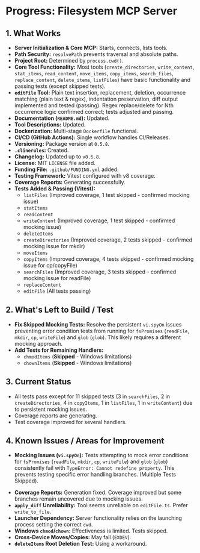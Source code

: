 <!-- Version: 4.18 | Last Updated: 2025-04-06 | Updated By: Roo -->
# Progress: Filesystem MCP Server

## 1. What Works

- **Server Initialization & Core MCP:** Starts, connects, lists tools.
- **Path Security:** `resolvePath` prevents traversal and absolute paths.
- **Project Root:** Determined by `process.cwd()`.
- **Core Tool Functionality:** Most tools (`create_directories`, `write_content`, `stat_items`, `read_content`, `move_items`, `copy_items`, `search_files`, `replace_content`, `delete_items`, `listFiles`) have basic functionality and passing tests (except skipped tests).
- **`editFile` Tool:** Plain text insertion, replacement, deletion, occurrence matching (plain text & regex), indentation preservation, diff output implemented and tested (passing). Regex replace/delete for Nth occurrence logic confirmed correct; tests adjusted and passing.
- **Documentation (`README.md`):** Updated.
- **Tool Descriptions:** Updated.
- **Dockerization:** Multi-stage `Dockerfile` functional.
- **CI/CD (GitHub Actions):** Single workflow handles CI/Releases.
- **Versioning:** Package version at `0.5.8`.
- **`.clinerules`:** Created.
- **Changelog:** Updated up to `v0.5.8`.
- **License:** MIT `LICENSE` file added.
- **Funding File:** `.github/FUNDING.yml` added.
- **Testing Framework:** Vitest configured with v8 coverage.
- **Coverage Reports:** Generating successfully.
- **Tests Added & Passing (Vitest):**
    - `listFiles` (Improved coverage, 1 test skipped - confirmed mocking issue)
    - `statItems`
    - `readContent`
    - `writeContent` (Improved coverage, 1 test skipped - confirmed mocking issue)
    - `deleteItems`
    - `createDirectories` (Improved coverage, 2 tests skipped - confirmed mocking issue for mkdir)
    - `moveItems`
    - `copyItems` (Improved coverage, 4 tests skipped - confirmed mocking issue for cp/copyFile)
    - `searchFiles` (Improved coverage, 3 tests skipped - confirmed mocking issue for readFile)
    - `replaceContent`
    - `editFile` (All tests passing)

## 2. What's Left to Build / Test

- **Fix Skipped Mocking Tests:** Resolve the persistent `vi.spyOn` issues preventing error condition tests from running for `fsPromises` (`readFile`, `mkdir`, `cp`, `writeFile`) and `glob` (`glob`). This likely requires a different mocking approach.
- **Add Tests for Remaining Handlers:**
    - `chmodItems` (**Skipped** - Windows limitations)
    - `chownItems` (**Skipped** - Windows limitations)

## 3. Current Status

- All tests pass except for 11 skipped tests (3 in `searchFiles`, 2 in `createDirectories`, 4 in `copyItems`, 1 in `listFiles`, 1 in `writeContent`) due to persistent mocking issues.
- Coverage reports are generating.
- Test coverage improved for several handlers.

## 4. Known Issues / Areas for Improvement

- **Mocking Issues (`vi.spyOn`):** Tests attempting to mock error conditions for `fsPromises` (`readFile`, `mkdir`, `cp`, `writeFile`) and `glob` (`glob`) consistently fail with `TypeError: Cannot redefine property`. This prevents testing specific error handling branches. (Multiple Tests Skipped).
<!-- Removed duplicate line -->
- **Coverage Reports:** Generation fixed. Coverage improved but some branches remain uncovered due to mocking issues.
- **`apply_diff` Unreliability:** Tool seems unreliable on `editFile.ts`. Prefer `write_to_file`.
- **Launcher Dependency:** Server functionality relies on the launching process setting the correct `cwd`.
- **Windows `chmod`/`chown`:** Effectiveness is limited. Tests skipped.
- **Cross-Device Moves/Copies:** May fail (`EXDEV`).
- **`deleteItems` Root Deletion Test:** Using a workaround.
